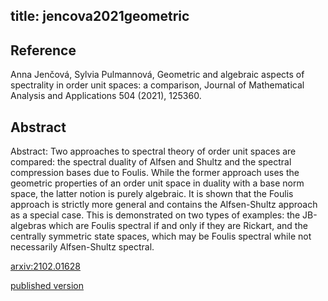 title: jencova2021geometric
---


## Reference

Anna Jenčová, Sylvia Pulmannová, Geometric and algebraic aspects of spectrality in order unit spaces: a comparison, Journal of Mathematical Analysis and Applications 504 (2021), 125360.

## Abstract 

Abstract:  Two approaches to spectral theory of order unit spaces are compared: the
spectral duality of Alfsen and Shultz and the spectral compression bases due to
Foulis. While the former approach uses the geometric properties of an order
unit space in duality with a base norm space, the latter notion is purely
algebraic. It is shown that the Foulis approach is strictly more general and
contains the Alfsen-Shultz approach as a special case. This is demonstrated on
two types of examples: the JB-algebras which are Foulis spectral if and only if
they are Rickart, and the centrally symmetric state spaces, which may be Foulis
spectral while not necessarily Alfsen-Shultz spectral.

    

[arxiv:2102.01628](https://arxiv.org/abs/2102.01628)

[published version](jencova2021geometric/published.pdf)
